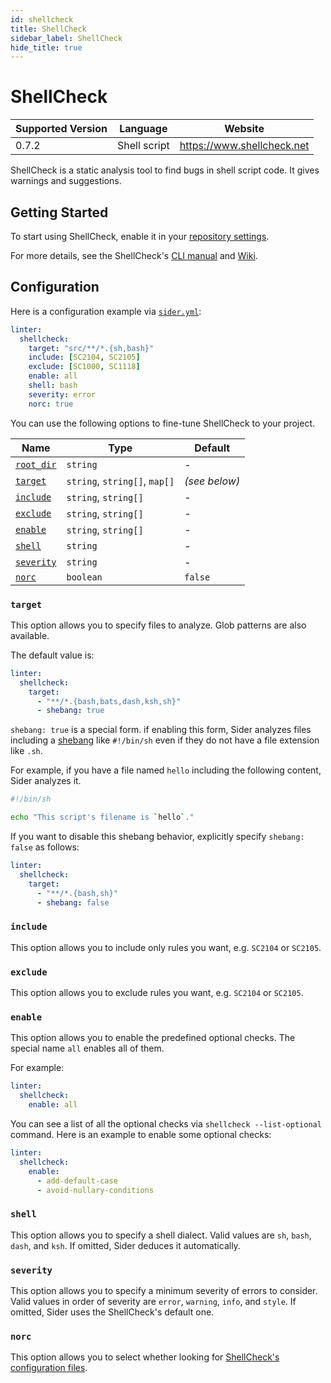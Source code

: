 ```yaml
---
id: shellcheck
title: ShellCheck
sidebar_label: ShellCheck
hide_title: true
---
```


# ShellCheck

| Supported Version | Language     | Website                    |
| ----------------- | ------------ | -------------------------- |
| 0.7.2             | Shell script | https://www.shellcheck.net |

ShellCheck is a static analysis tool to find bugs in shell script code. It gives warnings and suggestions.

## Getting Started

To start using ShellCheck, enable it in your [repository settings](../../getting-started/repository-settings.md).

For more details, see the ShellCheck's [CLI manual](https://github.com/koalaman/shellcheck/blob/HEAD/shellcheck.1.md) and [Wiki](https://github.com/koalaman/shellcheck/wiki).

## Configuration

Here is a configuration example via [`sider.yml`](../../getting-started/custom-configuration.md):

```yaml
linter:
  shellcheck:
    target: "src/**/*.{sh,bash}"
    include: [SC2104, SC2105]
    exclude: [SC1000, SC1118]
    enable: all
    shell: bash
    severity: error
    norc: true
```

You can use the following options to fine-tune ShellCheck to your project.

| Name                                                                                  | Type                          | Default       |
| ------------------------------------------------------------------------------------- | ----------------------------- | ------------- |
| [`root_dir`](../../getting-started/custom-configuration.md#linteranalyzer_idroot_dir) | `string`                      | -             |
| [`target`](#target)                                                                   | `string`, `string[]`, `map[]` | _(see below)_ |
| [`include`](#include)                                                                 | `string`, `string[]`          | -             |
| [`exclude`](#exclude)                                                                 | `string`, `string[]`          | -             |
| [`enable`](#enable)                                                                   | `string`, `string[]`          | -             |
| [`shell`](#shell)                                                                     | `string`                      | -             |
| [`severity`](#severity)                                                               | `string`                      | -             |
| [`norc`](#norc)                                                                       | `boolean`                     | `false`       |

### `target`

This option allows you to specify files to analyze. Glob patterns are also available.

The default value is:

```yaml
linter:
  shellcheck:
    target:
      - "**/*.{bash,bats,dash,ksh,sh}"
      - shebang: true
```

`shebang: true` is a special form. if enabling this form, Sider analyzes files including a [shebang](<https://en.wikipedia.org/wiki/Shebang_(Unix)>) like `#!/bin/sh` even if they do not have a file extension like `.sh`.

For example, if you have a file named `hello` including the following content, Sider analyzes it.

```sh
#!/bin/sh

echo "This script's filename is `hello`."
```

If you want to disable this shebang behavior, explicitly specify `shebang: false` as follows:

```yaml
linter:
  shellcheck:
    target:
      - "**/*.{bash,sh}"
      - shebang: false
```

### `include`

This option allows you to include only rules you want, e.g. `SC2104` or `SC2105`.

### `exclude`

This option allows you to exclude rules you want, e.g. `SC2104` or `SC2105`.

### `enable`

This option allows you to enable the predefined optional checks.
The special name `all` enables all of them.

For example:

```yaml
linter:
  shellcheck:
    enable: all
```

You can see a list of all the optional checks via `shellcheck --list-optional` command.
Here is an example to enable some optional checks:

```yaml
linter:
  shellcheck:
    enable:
      - add-default-case
      - avoid-nullary-conditions
```

### `shell`

This option allows you to specify a shell dialect. Valid values are `sh`, `bash`, `dash`, and `ksh`.
If omitted, Sider deduces it automatically.

### `severity`

This option allows you to specify a minimum severity of errors to consider.
Valid values in order of severity are `error`, `warning`, `info`, and `style`.
If omitted, Sider uses the ShellCheck's default one.

### `norc`

This option allows you to select whether looking for [ShellCheck's configuration files](https://github.com/koalaman/shellcheck/blob/HEAD/shellcheck.1.md#rc-files).

